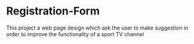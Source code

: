 # Registration-Form
This project a web page design which ask the user to make suggestion in order to improve the functionality of a sport TV channel
